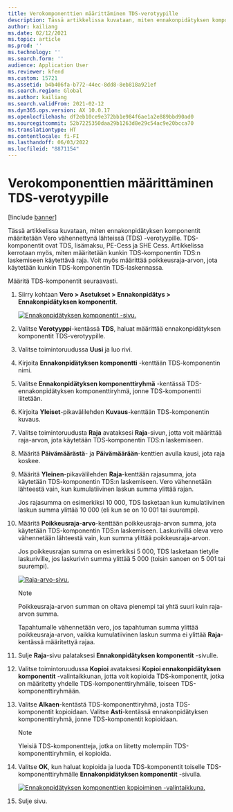 ```yaml
---
title: Verokomponenttien määrittäminen TDS-verotyypille
description: Tässä artikkelissa kuvataan, miten ennakonpidätyksen komponentit määritetään Vero vähennettynä lähteissä (TDS) -verotyypille. Se myös kertoo, miten määritetään kunkin TDS-komponentin TDS:n laskemiseen käytettävä raja.
author: kailiang
ms.date: 02/12/2021
ms.topic: article
ms.prod: ''
ms.technology: ''
ms.search.form: ''
audience: Application User
ms.reviewer: kfend
ms.custom: 15721
ms.assetid: b4b406fa-b772-44ec-8dd8-8eb818a921ef
ms.search.region: Global
ms.author: kailiang
ms.search.validFrom: 2021-02-12
ms.dyn365.ops.version: AX 10.0.17
ms.openlocfilehash: df2eb10ce9e372bb1e984f6ae1a2e889bbd90ad0
ms.sourcegitcommit: 52b7225350daa29b1263d8e29c54ac9e20bcca70
ms.translationtype: HT
ms.contentlocale: fi-FI
ms.lasthandoff: 06/03/2022
ms.locfileid: "8871154"
---
```

# <a name="set-up-tax-components-for-the-tds-tax-type"></a>Verokomponenttien määrittäminen TDS-verotyypille

[!include [banner](../includes/banner.md)]

Tässä artikkelissa kuvataan, miten ennakonpidätyksen komponentit määritetään Vero vähennettynä lähteissä (TDS) -verotyypille. TDS-komponentit ovat TDS, lisämaksu, PE-Cess ja SHE Cess. Artikkelissa kerrotaan myös, miten määritetään kunkin TDS-komponentin TDS:n laskemiseen käytettävä raja. Voit myös määrittää poikkeusraja-arvon, jota käytetään kunkin TDS-komponentin TDS-laskennassa.

Määritä TDS-komponentit seuraavasti.

1. Siirry kohtaan **Vero \> Asetukset \> Ennakonpidätys \> Ennakonpidätyksen komponentit**.

    [![Ennakonpidätyksen komponentit -sivu.](./media/apac-ind-TDS-9.png)](./media/apac-ind-TDS-9.png)

2. Valitse **Verotyyppi**-kentässä **TDS**, haluat määrittää ennakonpidätyksen komponentit TDS-verotyypille.
3. Valitse toimintoruudussa **Uusi** ja luo rivi.
4. Kirjoita **Ennakonpidätyksen komponentti** -kenttään TDS-komponentin nimi.
5. Valitse **Ennakonpidätyksen komponenttiryhmä** -kentässä TDS-ennakonpidätyksen komponenttiryhmä, jonne TDS-komponentti liitetään.
6. Kirjoita **Yleiset**-pikavälilehden **Kuvaus**-kenttään TDS-komponentin kuvaus.
7. Valitse toimintoruudusta **Raja** avataksesi **Raja**-sivun, jotta voit määrittää raja-arvon, jota käytetään TDS-komponentin TDS:n laskemiseen.
8. Määritä **Päivämäärästä**- ja **Päivämäärään**-kenttien avulla kausi, jota raja koskee.
9. Määritä **Yleinen**-pikavälilehden **Raja**-kenttään rajasumma, jota käytetään TDS-komponentin TDS:n laskemiseen. Vero vähennetään lähteestä vain, kun kumulatiivinen laskun summa ylittää rajan.

    Jos rajasumma on esimerkiksi 10 000, TDS lasketaan kun kumulatiivinen laskun summa ylittää 10 000 (eli kun se on 10 001 tai suurempi).

10. Määritä **Poikkeusraja-arvo**-kenttään poikkeusraja-arvon summa, jota käytetään TDS-komponentin TDS:n laskemiseen. Laskurivillä oleva vero vähennetään lähteestä vain, kun summa ylittää poikkeusraja-arvon.

    Jos poikkeusrajan summa on esimerkiksi 5 000, TDS lasketaan tietylle laskuriville, jos laskurivin summa ylittää 5 000 (toisin sanoen on 5 001 tai suurempi).

    [![Raja-arvo-sivu.](./media/apac-ind-TDS-10.png)](./media/apac-ind-TDS-10.png)

    > [!NOTE]
    > Poikkeusraja-arvon summan on oltava pienempi tai yhtä suuri kuin raja-arvon summa.
    >
    > Tapahtumalle vähennetään vero, jos tapahtuman summa ylittää poikkeusraja-arvon, vaikka kumulatiivinen laskun summa ei ylittää **Raja**-kentässä määritettyä rajaa.

11. Sulje **Raja**-sivu palataksesi **Ennakonpidätyksen komponentit** -sivulle.
12. Valitse toimintoruudussa **Kopioi** avataksesi **Kopioi ennakonpidätyksen komponentit** -valintaikkunan, jotta voit kopioida TDS-komponentit, jotka on määritetty yhdelle TDS-komponenttiryhmälle, toiseen TDS-komponenttiryhmään.
13. Valitse **Alkaen**-kentästä TDS-komponenttiryhmä, josta TDS-komponentit kopioidaan. Valitse **Asti**-kentässä ennakonpidätyksen komponenttiryhmä, jonne TDS-komponentit kopioidaan.

    > [!NOTE]
    > Yleisiä TDS-komponentteja, jotka on liitetty molempiin TDS-komponenttiryhmiin, ei kopioida.

14. Valitse **OK**, kun haluat kopioida ja luoda TDS-komponentit toiselle TDS-komponenttiryhmälle **Ennakonpidätyksen komponentit** -sivulla.

    [![Ennakonpidätyksen komponenttien kopioiminen -valintaikkuna.](./media/apac-ind-TDS-11.png)](./media/apac-ind-TDS-11.png)

15. Sulje sivu.
